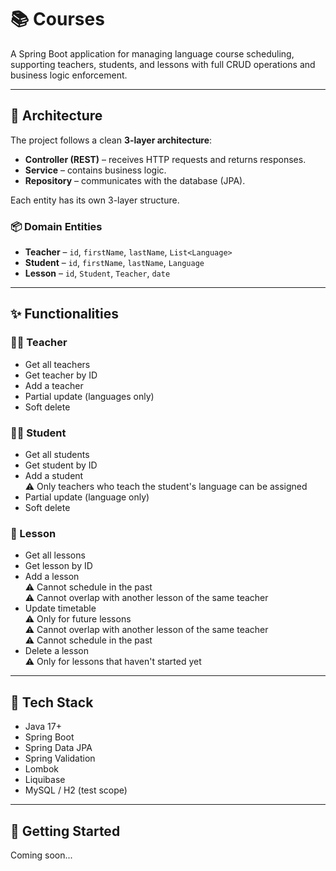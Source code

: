 # 📚 Courses

A Spring Boot application for managing language course scheduling, supporting teachers, students, and lessons with full CRUD operations and business logic enforcement.

---

## 🧱 Architecture

The project follows a clean **3-layer architecture**:

- **Controller (REST)** – receives HTTP requests and returns responses.
- **Service** – contains business logic.
- **Repository** – communicates with the database (JPA).

Each entity has its own 3-layer structure.

### 📦 Domain Entities

- **Teacher** – `id`, `firstName`, `lastName`, `List<Language>`
- **Student** – `id`, `firstName`, `lastName`, `Language`
- **Lesson** – `id`, `Student`, `Teacher`, `date`

---

## ✨ Functionalities

### 👩‍🏫 Teacher
- Get all teachers
- Get teacher by ID
- Add a teacher
- Partial update (languages only)
- Soft delete

### 👨‍🎓 Student
- Get all students
- Get student by ID
- Add a student  
  ⚠️ Only teachers who teach the student's language can be assigned
- Partial update (language only)
- Soft delete

### 📅 Lesson
- Get all lessons
- Get lesson by ID
- Add a lesson  
  ⚠️ Cannot schedule in the past  
  ⚠️ Cannot overlap with another lesson of the same teacher
- Update timetable  
  ⚠️ Only for future lessons  
  ⚠️ Cannot overlap with another lesson of the same teacher  
  ⚠️ Cannot schedule in the past
- Delete a lesson  
  ⚠️ Only for lessons that haven't started yet

---

## 🔧 Tech Stack

- Java 17+
- Spring Boot
- Spring Data JPA
- Spring Validation
- Lombok
- Liquibase
- MySQL / H2 (test scope)

---

## 🚀 Getting Started

Coming soon...
